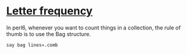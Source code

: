 [1]: http://rosettacode.org/wiki/Letter_frequency

# [Letter frequency][1]

In perl6, whenever you want to count things in a collection, the rule of thumb is to use the Bag structure.

```perl6
say bag lines».comb
```